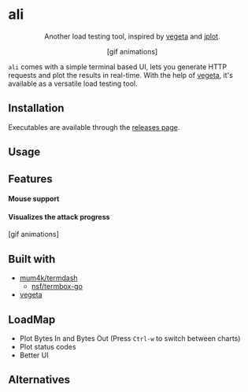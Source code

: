 # ali

<div align="center">

Another load testing tool, inspired by [vegeta](https://github.com/tsenart/vegeta) and [jplot](https://github.com/rs/jplot).

[gif animations]

</div>

`ali` comes with a simple terminal based UI, lets you generate HTTP requests and plot the results in real-time. With the help of [vegeta](https://github.com/tsenart/vegeta), it's available as a versatile load testing tool.

## Installation

Executables are available through the [releases page](https://github.com/nakabonne/ali/releases).

## Usage

## Features
#### Mouse support

#### Visualizes the attack progress

[gif animations]

## Built with
- [mum4k/termdash](https://github.com/mum4k/termdash/wiki/Termbox-API)
  - [nsf/termbox-go](https://github.com/nsf/termbox-go)
- [vegeta](https://github.com/tsenart/vegeta)


## LoadMap
- Plot Bytes In and Bytes Out (Press `Ctrl-w` to switch between charts)
- Plot status codes
- Better UI

## Alternatives

